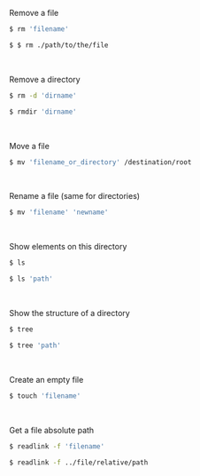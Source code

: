 Remove a file

~~~bash
$ rm 'filename'
~~~

~~~bash
$ $ rm ./path/to/the/file
~~~

<br>

Remove a directory
~~~bash
$ rm -d 'dirname'
~~~

~~~bash
$ rmdir 'dirname'
~~~
<br>

Move a file
~~~bash
$ mv 'filename_or_directory' /destination/root
~~~

<br>

Rename a file (same for directories)

~~~bash
$ mv 'filename' 'newname'
~~~

<br>

Show elements on this directory

~~~bash
$ ls
~~~

~~~bash
$ ls 'path'
~~~

<br>

Show the structure of a directory

~~~bash
$ tree
~~~

~~~bash
$ tree 'path'
~~~

<br>

Create an empty file

~~~bash
$ touch 'filename'
~~~

<br>

Get a file absolute path

~~~bash
$ readlink -f 'filename'
~~~

~~~bash
$ readlink -f ../file/relative/path
~~~
